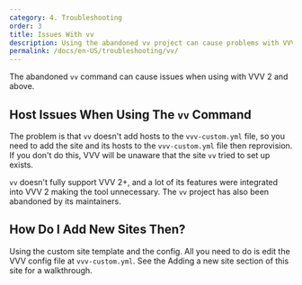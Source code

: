 ```yaml
---
category: 4. Troubleshooting
order: 3
title: Issues With vv
description: Using the abandoned vv project can cause problems with VVV 2 and above.
permalink: /docs/en-US/troubleshooting/vv/
---
```


The abandoned `vv` command can cause issues when using with VVV 2 and above.

## Host Issues When Using The `vv` Command
 
The problem is that `vv` doesn't add hosts to the `vvv-custom.yml` file, so you need to add the site and its hosts to the `vvv-custom.yml` file then reprovision. If you don't do this, VVV will be unaware that the site `vv` tried to set up exists.

`vv` doesn't fully support VVV 2+, and a lot of its features were integrated into VVV 2 making the tool unnecessary. The `vv` project has also been abandoned by its maintainers.

## How Do I Add New Sites Then?

Using the custom site template and the config. All you need to do is edit the VVV config file at `vvv-custom.yml`. See the Adding a new site section of this site for a walkthrough.